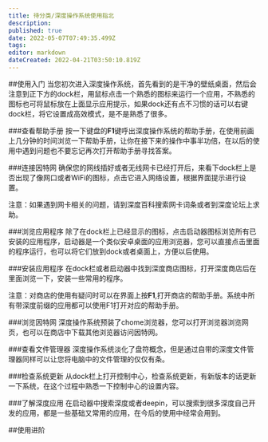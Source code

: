 ```yaml
---
title: 待分类/深度操作系统使用指北
description: 
published: true
date: 2022-05-07T07:49:35.499Z
tags: 
editor: markdown
dateCreated: 2022-04-21T03:50:10.819Z
---
```


##使用入门
当您初次进入深度操作系统，首先看到的是干净的壁纸桌面，然后会注意到正下方的dock栏，用鼠标点击一个熟悉的图标来运行一个应用，不熟悉的图标也可将鼠标放在上面显示应用提示，如果dock还有点不习惯的话可以右键dock栏，将它设置成高效模式，是不是熟悉了很多。

###查看帮助手册
按一下键盘的**F1**键呼出深度操作系统的帮助手册，在使用前画上几分钟的时间浏览一下帮助手册，让你在接下来的操作中事半功倍，在以后的使用中遇到问题也不要忘记再次打开帮助手册寻找答案。

###连接因特网
确保您的网线插好或者无线网卡已经打开后，来看下dock栏上是否出现了像网口或者WiFi的图标，点击它进入网络设置，根据界面提示进行设置。

注意：如果遇到网卡相关的问题，请到深度百科搜索网卡词条或者到深度论坛上求助。

###浏览应用程序
除了在dock栏上已经显示的图标，点击启动器图标浏览所有已安装的应用程序，启动器是一个类似安卓桌面的应用浏览器，您可以直接点击里面的程序运行，也可以将它们放到dock或者桌面上，方便以后使用。

###安装应用程序
在dock栏或者启动器中找到深度商店图标，打开深度商店后在里面浏览一下，安装一些常用的程序。

注意：对商店的使用有疑问时可以在界面上按**F1**,打开商店的帮助手册。系统中所有带深度前缀的应用都可以使用F1打开对应的帮助手册。

###浏览因特网
深度操作系统预装了chome浏览器，您可以打开浏览器浏览网页，也可以在商店中下载其他浏览器访问因特网。

###查看文件管理器
深度操作系统淡化了盘符概念，但是通过自带的深度文件管理器同样可以让您将电脑中的文件管理的仅仅有条。

###检查系统更新
从dock栏上打开控制中心，检查系统更新，有新版本的话更新一下系统，在这个过程中熟悉一下控制中心的设置内容。

###了解深度应用
在启动器中搜索深度或者deepin，可以搜索到很多深度自己开发的应用，都是一些基础又常用的应用，在今后的使用中经常会用到。

##使用进阶